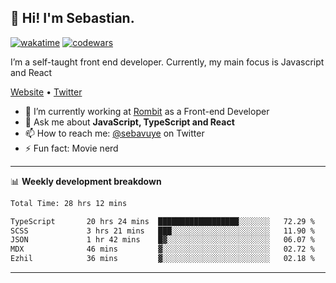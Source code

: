 ## 👋 Hi! I'm Sebastian.

[![wakatime](https://wakatime.com/badge/user/df0036c6-328a-4a39-be9b-e49417ed22a1.svg)](https://wakatime.com/@df0036c6-328a-4a39-be9b-e49417ed22a1)
[![codewars](https://www.codewars.com/users/sebavuye/badges/small)](https://www.codewars.com/users/sebavuye)

I’m a self-taught front end developer. Currently, my main focus is Javascript and React

[Website](https://sebastianvuye.be) • [Twitter](https://twitter.com/sebavuye)

- 🔭 I’m currently working at [Rombit](https://rombit.com/) as a Front-end Developer
- 💬 Ask me about **JavaScript, TypeScript and React**
- 📫 How to reach me: [@sebavuye](https://twitter.com/sebavuye) on Twitter
- ⚡ Fun fact: Movie nerd

-------

📊 **Weekly development breakdown**

<!--START_SECTION:waka-->

```txt
Total Time: 28 hrs 12 mins

TypeScript       20 hrs 24 mins  ██████████████████░░░░░░░   72.29 %
SCSS             3 hrs 21 mins   ███░░░░░░░░░░░░░░░░░░░░░░   11.90 %
JSON             1 hr 42 mins    █▓░░░░░░░░░░░░░░░░░░░░░░░   06.07 %
MDX              46 mins         ▓░░░░░░░░░░░░░░░░░░░░░░░░   02.72 %
Ezhil            36 mins         ▓░░░░░░░░░░░░░░░░░░░░░░░░   02.18 %
```

<!--END_SECTION:waka-->
-------
